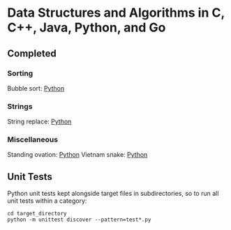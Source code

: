 # Data Structures and Algorithms in C, C++, Java, Python, and Go

## Completed

### Sorting

Bubble sort: [Python](python/sorting/bubble_sort/bubble_sort.py)

### Strings

String replace: [Python](python/string/string_replace.py)

### Miscellaneous

Standing ovation: [Python](python/misc/standing_ovation.py)
Vietnam snake: [Python](python/misc/vietnam_snake.py)

## Unit Tests

Python unit tests kept alongside target files in subdirectories, so to run all unit tests within a category:

```
cd target_directory
python -m unittest discover --pattern=test*.py
``` 
